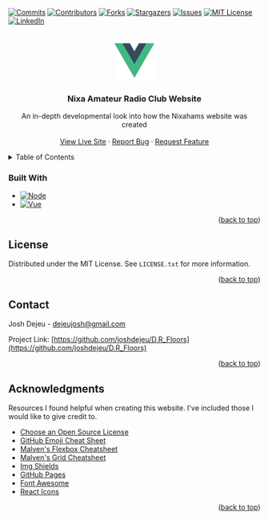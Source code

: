 <a name="readme-top"></a>

[![Commits][commits-shield]][commits-url]
[![Contributors][contributors-shield]][contributors-url]
[![Forks][forks-shield]][forks-url]
[![Stargazers][stars-shield]][stars-url]
[![Issues][issues-shield]][issues-url]
[![MIT License][license-shield]][license-url]
[![LinkedIn][linkedin-shield]][linkedin-url]



<!-- PROJECT LOGO -->
<br />
<div align="center">
  <a href="https://github.com/joshdejeu/D.R_Floors">
    <img src="src/assets/logo.png" alt="Logo" height="80">
  </a>

  <h3 align="center">Nixa Amateur Radio Club Website</h3>

  <p align="center">
    An in-depth developmental look into how the Nixahams website was created
    <br />
    <br />
    <a href="https://nixahams-website.pages.dev/">View Live Site</a>
    ·
    <a href="https://github.com/joshdejeu/D.R_Floors/issues">Report Bug</a>
    ·
    <a href="https://github.com/joshdejeu/D.R_Floors/issues">Request Feature</a>
  </p>
</div>



<!-- TABLE OF CONTENTS -->
<details>
  <summary>Table of Contents</summary>
  <ol>
    <li>
      <a href="#about-the-project">About The Project</a>
      <ul>
        <li><a href="#built-with">Built With</a></li>
      </ul>
    </li>
    <li>
      <a href="#getting-started">Getting Started</a>
      <ul>
        <li><a href="#prerequisites">Prerequisites</a></li>
        <li><a href="#installation">Viewing The Website</a></li>
      </ul>
    </li>
    <li><a href="#Development Updates">Development Updates</a></li>
    <li><a href="#contributing">Contributing</a></li>
    <li><a href="#license">License</a></li>
    <li><a href="#contact">Contact</a></li>
    <li><a href="#acknowledgments">Acknowledgments</a></li>
  </ol>
</details>


<!-- BUILT WITH -->
### Built With
* [![Node][Node.js]][Node-url]
* [![Vue][Vue.js]][Vue-url]

<p align="right">(<a href="#readme-top">back to top</a>)</p>



<!-- LICENSE -->
## License

Distributed under the MIT License. See `LICENSE.txt` for more information.

<p align="right">(<a href="#readme-top">back to top</a>)</p>



<!-- CONTACT -->
## Contact

Josh Dejeu - [dejeujosh@gmail.com](dejeujosh@gmail.com)

Project Link: [https://github.com/joshdejeu/D.R_Floors](https://github.com/joshdejeu/D.R_Floors)

<p align="right">(<a href="#readme-top">back to top</a>)</p>


## Acknowledgments

Resources I found helpful when creating this website. I've included those I would like to give credit to.

* [Choose an Open Source License](https://choosealicense.com)
* [GitHub Emoji Cheat Sheet](https://www.webpagefx.com/tools/emoji-cheat-sheet)
* [Malven's Flexbox Cheatsheet](https://flexbox.malven.co/)
* [Malven's Grid Cheatsheet](https://grid.malven.co/)
* [Img Shields](https://shields.io)
* [GitHub Pages](https://pages.github.com)
* [Font Awesome](https://fontawesome.com)
* [React Icons](https://react-icons.github.io/react-icons/search)

<p align="right">(<a href="#readme-top">back to top</a>)</p>



<!-- MARKDOWN LINKS & IMAGES -->
<!-- https://www.markdownguide.org/basic-syntax/#reference-style-links -->
[commits-shield]: https://img.shields.io/github/last-commit/joshdejeu/D.R_Floors.svg?style=for-the-badge
[commits-url]: https://github.com/joshdejeu/D.R_Floors/commits/master
[contributors-shield]: https://img.shields.io/github/contributors/joshdejeu/D.R_Floors.svg?style=for-the-badge
[contributors-url]: https://github.com/joshdejeu/D.R_Floors/graphs/contributors
[forks-shield]: https://img.shields.io/github/forks/joshdejeu/D.R_Floors.svg?style=for-the-badge
[forks-url]: https://github.com/joshdejeu/D.R_Floors/network/members
[stars-shield]: https://img.shields.io/github/stars/joshdejeu/D.R_Floors.svg?style=for-the-badge
[stars-url]: https://github.com/joshdejeu/D.R_Floors/stargazers
[issues-shield]: https://img.shields.io/github/issues/joshdejeu/D.R_Floors.svg?style=for-the-badge
[issues-url]: https://github.com/joshdejeu/D.R_Floors/issues
[license-shield]: https://img.shields.io/github/license/joshdejeu/D.R_Floors.svg?style=for-the-badge
[license-url]: https://github.com/joshdejeu/D.R_Floors/blob/master/LICENSE.txt
[linkedin-shield]: https://img.shields.io/badge/-LinkedIn-black.svg?style=for-the-badge&logo=linkedin&colorB=555
[linkedin-url]: https://www.linkedin.com/in/josh-dejeu-767557239
[product-screenshot]: images/screenshot.png
[current-screenshot]: images/landscape/landscapee.png
[mobile-screenshot]: images/portrait/portraitt.png
[Node.js]: https://img.shields.io/badge/node.js-35495E?style=for-the-badge&logo=nodedotjs&logoColor=6cc24a
[Node-url]: https://nodejs.org/en/
[Vue.js]: https://img.shields.io/badge/Vue.js-35495E?style=for-the-badge&logo=vuedotjs&logoColor=4FC08D
[Vue-url]: https://vuejs.org/

